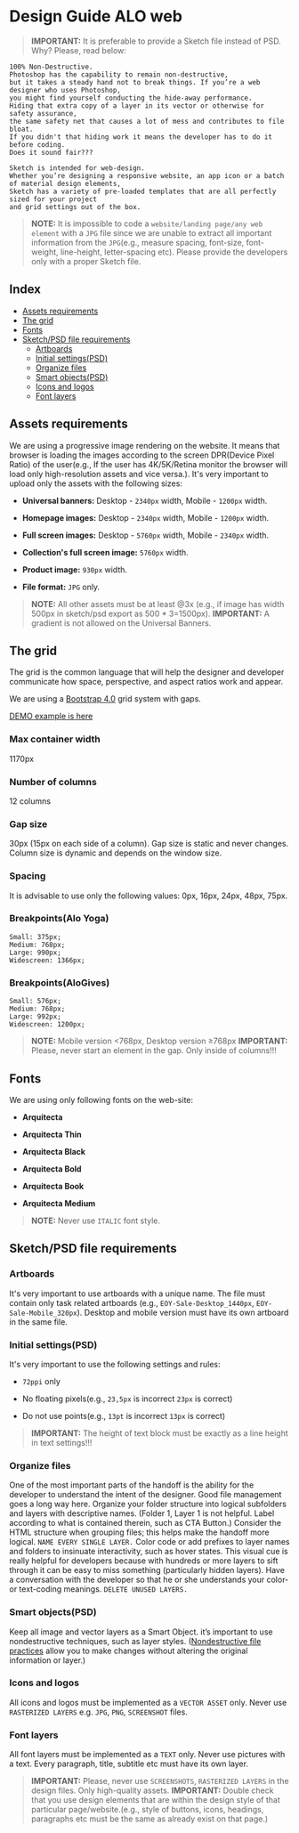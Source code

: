 
# Design Guide ALO web

> **IMPORTANT:** It is preferable to provide a Sketch file instead of PSD. Why? Please, read below:

```
100% Non-Destructive.
Photoshop has the capability to remain non-destructive,
but it takes a steady hand not to break things. If you’re a web designer who uses Photoshop,
you might find yourself conducting the hide-away performance.
Hiding that extra copy of a layer in its vector or otherwise for safety assurance,
the same safety net that causes a lot of mess and contributes to file bloat.
If you didn't that hiding work it means the developer has to do it before coding.
Does it sound fair???

Sketch is intended for web-design.
Whether you’re designing a responsive website, an app icon or a batch of material design elements,
Sketch has a variety of pre-loaded templates that are all perfectly sized for your project
and grid settings out of the box.
```

> **NOTE:** It is impossible to code a `website/landing page/any web element` with a `JPG` file since we are unable to extract all important information from the `JPG`(e.g., measure spacing, font-size, font-weight, line-height, letter-spacing etc).
Please provide the developers only with a proper Sketch file.

## Index

- [Assets requirements](#assets-requirements)
- [The grid](#the-grid)
- [Fonts](#fonts)
- [Sketch/PSD file requirements](#sketchpsd-file-requirements)
  - [Artboards](#artboards)
  - [Initial settings(PSD)](#initial-settingspsd)
  - [Organize files](#organize-files)
  - [Smart objects(PSD)](#smart-objectspsd)
  - [Icons and logos](#icons-and-logos)
  - [Font layers](#font-layers)

## Assets requirements

We are using a progressive image rendering on the website. It means that browser is loading the images according to the screen DPR(Device Pixel Ratio) of the user(e.g., If the user has 4K/5K/Retina monitor the browser will load only high-resolution assets and vice versa.). It's very important to upload only the assets with the following sizes:

- **Universal banners:** Desktop - `2340px` width, Mobile - `1200px` width.

- **Homepage images:** Desktop - `2340px` width, Mobile - `1200px` width.

- **Full screen images:** Desktop - `5760px` width, Mobile - `2340px` width.

- **Collection's full screen image:** `5760px` width.

- **Product image:** `930px` width.

- **File format:** `JPG` only.

> **NOTE:** All other assets must be at least @3x (e.g., if image has width 500px in sketch/psd export as 500 * 3=1500px).
> **IMPORTANT:** A gradient is not allowed on the Universal Banners.

## The grid

The grid is the common language that will help the designer and developer communicate how space, perspective, and aspect ratios work and appear.

We are using a [Bootstrap 4.0](https://getbootstrap.com/docs/4.2/layout/grid/) grid system with gaps.

[DEMO example is here](https://codepen.io/RayDevAlo/full/ebEmyq)

### Max container width

1170px

### Number of columns

12 columns

### Gap size

30px (15px on each side of a column). Gap size is static and never changes. Column size is dynamic and depends on the window size.

### Spacing

It is advisable to use only the following values: 0px, 16px, 24px, 48px, 75px.

### Breakpoints(Alo Yoga)

```
Small: 375px;
Medium: 768px;
Large: 990px;
Widescreen: 1366px;
```

### Breakpoints(AloGives)

```
Small: 576px;
Medium: 768px;
Large: 992px;
Widescreen: 1200px;
```

> **NOTE:** Mobile version <768px, Desktop version ≥768px
> **IMPORTANT:** Please, never start an element in the gap. Only inside of columns!!!

## Fonts

We are using only following fonts on the web-site:

- **Arquitecta**

- **Arquitecta Thin**

- **Arquitecta Black**

- **Arquitecta Bold**

- **Arquitecta Book**

- **Arquitecta Medium**

> **NOTE:** Never use `ITALIC` font style.

## Sketch/PSD file requirements

### Artboards

It's very important to use artboards with a unique name. The file must contain only task related artboards (e.g., `EOY-Sale-Desktop_1440px`, `EOY-Sale-Mobile_320px`). Desktop and mobile version must have its own artboard in the same file.

### Initial settings(PSD)

It's very important to use the following settings and rules:

- `72ppi` only

- No floating pixels(e.g., `23,5px` is incorrect `23px` is correct)

- Do not use points(e.g., `13pt` is incorrect `13px` is correct)

> **IMPORTANT:** The height of text block must be exactly as a line height in text settings!!!

### Organize files

One of the most important parts of the handoff is the ability for the developer to understand the intent of the designer.
Good file management goes a long way here. Organize your folder structure into logical subfolders and layers with descriptive names. (Folder 1, Layer 1 is not helpful. Label according to what is contained therein, such as CTA Button.)
Consider the HTML structure when grouping files; this helps make the handoff more logical. `NAME EVERY SINGLE LAYER.`
Color code or add prefixes to layer names and folders to insinuate interactivity, such as hover states. This visual cue is really helpful for developers because with hundreds or more layers to sift through it can be easy to miss something (particularly hidden layers). Have a conversation with the developer so that he or she understands your color- or text-coding meanings. `DELETE UNUSED LAYERS.`

### Smart objects(PSD)

Keep all image and vector layers as a Smart Object. it’s important to use nondestructive techniques, such as layer styles. ([Nondestructive file practices](https://helpx.adobe.com/photoshop/using/nondestructive-editing.html) allow you to make changes without altering the original information or layer.)

### Icons and logos

All icons and logos must be implemented as a `VECTOR ASSET` only. Never use `RASTERIZED LAYERS` e.g. `JPG`, `PNG`, `SCREENSHOT` files.

### Font layers

All font layers must be implemented as a `TEXT` only. Never use pictures with a text. Every paragraph, title, subtitle etc must have its own layer.

> **IMPORTANT:** Please, never use `SCREENSHOTS`, `RASTERIZED LAYERS` in the design files. Only high-quality assets.
> **IMPORTANT:** Double check that you use design elements that are within the design style of that particular page/website.(e.g., style of buttons, icons, headings, paragraphs etc must be the same as already exist on that page.)

